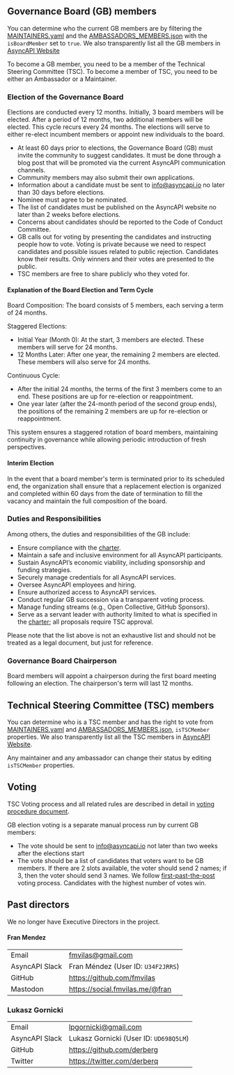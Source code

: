 ## Governance Board (GB) members

You can determine who the current GB members are by filtering the [MAINTAINERS.yaml](MAINTAINERS.yaml) and the [AMBASSADORS_MEMBERS.json](AMBASSADORS_MEMBERS.json) with the `isBoardMember` set to `true`. We also transparently list all the GB members in [AsyncAPI Website](`https://asyncapi.com/community/board`)

To become a GB member, you need to be a member of the Technical Steering Committee (TSC). To become a member of TSC, you need to be either an Ambassador or a Maintainer. 

### Election of the Governance Board

Elections are conducted every 12 months. Initially, 3 board members will be elected. After a period of 12 months, two additional members will be elected. This cycle recurs every 24 months. The elections will serve to either re-elect incumbent members or appoint new individuals to the board.

- At least 60 days prior to elections, the Governance Board (GB) must invite the community to suggest candidates. It must be done through a blog post that will be promoted via the current AsyncAPI communication channels.
- Community members may also submit their own applications. 
- Information about a candidate must be sent to info@asyncapi.io no later than 30 days before elections.
- Nominee must agree to be nominated.
- The list of candidates must be published on the AsyncAPI website no later than 2 weeks before elections.
- Concerns about candidates should be reported to the Code of Conduct Committee. 
- GB calls out for voting by presenting the candidates and instructing people how to vote. Voting is private because we need to respect candidates and possible issues related to public rejection. Candidates know their results. Only winners and their votes are presented to the public.
- TSC members are free to share publicly who they voted for.

#### Explanation of the Board Election and Term Cycle

Board Composition: The board consists of 5 members, each serving a term of 24 months.

Staggered Elections:

- Initial Year (Month 0): At the start, 3 members are elected. These members will serve for 24 months.
- 12 Months Later: After one year, the remaining 2 members are elected. These members will also serve for 24 months.

Continuous Cycle:

- After the initial 24 months, the terms of the first 3 members come to an end. These positions are up for re-election or reappointment.
- One year later (after the 24-month period of the second group ends), the positions of the remaining 2 members are up for re-election or reappointment.

This system ensures a staggered rotation of board members, maintaining continuity in governance while allowing periodic introduction of fresh perspectives.

#### Interim Election

In the event that a board member's term is terminated prior to its scheduled end, the organization shall ensure that a replacement election is organized and completed within 60 days from the date of termination to fill the vacancy and maintain the full composition of the board.

### Duties and Responsibilities

Among others, the duties and responsibilities of the GB include:

- Ensure compliance with the [charter](./CHARTER.md).
- Maintain a safe and inclusive environment for all AsyncAPI participants.
- Sustain AsyncAPI’s economic viability, including sponsorship and funding strategies.
- Securely manage credentials for all AsyncAPI services.
- Oversee AsyncAPI employees and hiring.
- Ensure authorized access to AsyncAPI services.
- Conduct regular GB succession via a transparent voting process.
- Manage funding streams (e.g., Open Collective, GitHub Sponsors).
- Serve as a servant leader with authority limited to what is specified in the [charter](./CHARTER.md); all proposals require TSC approval.

Please note that the list above is not an exhaustive list and should not be treated as a legal document, but just for reference.


### Governance Board Chairperson

Board members will appoint a chairperson during the first board meeting following an election. The chairperson's term will last 12 months.

## Technical Steering Committee (TSC) members

You can determine who is a TSC member and has the right to vote from [MAINTAINERS.yaml](MAINTAINERS.yaml) and [AMBASSADORS_MEMBERS.json](AMBASSADORS_MEMBERS.json), `isTSCMember` properties. We also transparently list all the TSC members in [AsyncAPI Website](`https://asyncapi.com/community/tsc`).

Any maintainer and any ambassador can change their status by editing `isTSCMember` properties.

## Voting

TSC Voting process and all related rules are described in detail in [voting procedure document](voting.md).

GB election voting is a separate manual process run by current GB members:
- The vote should be sent to info@asyncapi.io not later than two weeks after the elections start
- The vote should be a list of candidates that voters want to be GB members. If there are 2 slots available, the voter should send 2 names; if 3, then the voter should send 3 names. We follow [first-past-the-post](https://en.wikipedia.org/wiki/First-past-the-post_voting) voting process. Candidates with the highest number of votes win.

## Past directors

We no longer have Executive Directors in the project.

#### Fran Mendez

|                |                                    |
| -------------- | ---------------------------------- |
| Email          | fmvilas@gmail.com                  |
| AsyncAPI Slack | Fran Méndez (User ID: `U34F2JRRS`) |
| GitHub         | https://github.com/fmvilas         |
| Mastodon       | https://social.fmvilas.me/@fran    |

### Lukasz Gornicki

|                |                                        |
| -------------- | -------------------------------------- |
| Email          | lpgornicki@gmail.com                   |
| AsyncAPI Slack | Lukasz Gornicki (User ID: `UD698Q5LM`) |
| GitHub         | https://github.com/derberg             |
| Twitter        | https://twitter.com/derberq            |